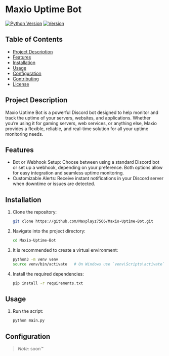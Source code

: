 # Maxio Uptime Bot

[![Python Version](https://img.shields.io/badge/Python-3.9%2B-blue)](https://www.python.org/)
[![Version](https://img.shields.io/badge/Version-0.1-a)](https://github.com/Maxplayz7566/Maxio-Uptime-Bot)

## Table of Contents

- [Project Description](#project-description)
- [Features](#features)
- [Installation](#installation)
- [Usage](#usage)
- [Configuration](#configuration)
- [Contributing](#contributing)
- [License](#license)

## Project Description

Maxio Uptime Bot is a powerful Discord bot designed to help monitor and track the uptime of your servers, websites, and applications. Whether you’re using it for gaming servers, web services, or anything else, Maxio provides a flexible, reliable, and real-time solution for all your uptime monitoring needs.
## Features

- Bot or Webhook Setup: Choose between using a standard Discord bot or set up a webhook, depending on your preference. Both options allow for easy integration and seamless uptime monitoring.
- Customizable Alerts: Receive instant notifications in your Discord server when downtime or issues are detected.

## Installation

1. Clone the repository:

    ```bash
    git clone https://github.com/Maxplayz7566/Maxio-Uptime-Bot.git
    ```

2. Navigate into the project directory:

    ```bash
    cd Maxio-Uptime-Bot
    ```

3. It is recommended to create a virtual environment:

    ```bash
    python3 -m venv venv
    source venv/bin/activate   # On Windows use `venv\Scripts\activate`
    ```

4. Install the required dependencies:

    ```bash
    pip install -r requirements.txt
    ```

## Usage

1. Run the script:

    ```bash
    python main.py
    ```

## Configuration
>*Note:* soon™️